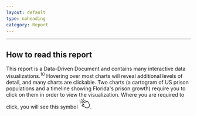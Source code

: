 ```yaml
---
layout: default
type: noheading
category: Report
---
```

 <hr class="section-heading-spacer">
   <div class="clearfix"></div>

<h2 id="HowTo" class="offset"> How to read this report</h2>

This report is a Data-Driven Document and contains many interactive data visualizations.<sup>10</sup> Hovering over most charts will reveal additional levels of detail, and many charts are clickable. Two charts (a cartogram of US prison populations and a timeline showing Florida's prison growth) require you to click on them in order to view the visualization. Where you are required to click, you will see this symbol <img src="img/slides/click.svg" width="30">.